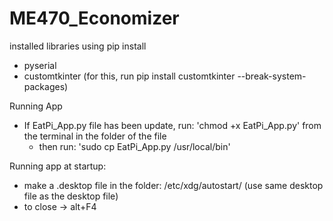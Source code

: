 # ME470_Economizer

installed libraries using pip install 
- pyserial
- customtkinter (for this, run pip install customtkinter --break-system-packages)

Running App  
- If EatPi_App.py file has been update, run: 'chmod +x EatPi_App.py' from the terminal in the folder of the file
    - then run: 'sudo cp EatPi_App.py /usr/local/bin'


Running app at startup:
- make a .desktop file in the folder: /etc/xdg/autostart/ (use same desktop file as the desktop file)
- to close -> alt+F4 